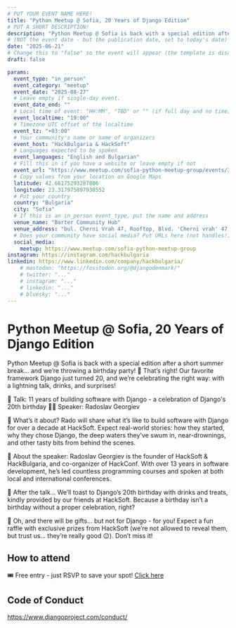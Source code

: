 ```yaml
---
# PUT YOUR EVENT NAME HERE!
title: "Python Meetup @ Sofia, 20 Years of Django Edition"
# PUT A SHORT DESCRIPTION!
description: "Python Meetup @ Sofia is back with a special edition after a short summer break… and we’re throwing a birthday party!"
# (NOT the event date - but the publication date, set to today's date)
date: "2025-06-21"
# Change this to "false" so the event will appear (the template is disabled)
draft: false

params:
  event_type: "in_person"
  event_category: "meetup"
  event_date: "2025-08-27"
  # Leave empty if single-day event.
  event_date_end: ""
  # Local time of event: "HH:MM", "TBD" or "" (if full day and no time)
  event_localtime: "19:00"
  # Timezone UTC offset of the localtime
  event_tz: "+03:00"
  # Your community's name or name of organizers
  event_host: "HackBulgaria & HackSoft"
  # Languages expected to be spoken
  event_languages: "English and Bulgarian"
  # Fill this in if you have a website or leave empty if not
  event_url: "https://www.meetup.com/sofia-python-meetup-group/events/310143871/"
  # Copy values from your location on Google Maps
  latitude: 42.66175293287806
  longitude: 23.317975897930552
  # Put your country
  country: "Bulgaria"
  city: "Sofia"
  # If this is an in_person event_type, put the name and address
  venue_name: "Barter Community Hub"
  venue_address: "bul. Cherni Vrah 47, Rooftop, Blvd. 'Cherni vrah' 47, 1407 Sofia"
  # Does your community have social media? Put URLs here (not handles!)
  social_media:
    meetup: https://www.meetup.com/sofia-python-meetup-group
instagram: https://instagram.com/hackbulgaria
linkedin: https://www.linkedin.com/company/hackbulgaria/
    # mastodon: "https://fosstodon.org/@djangodenmark/"
    # twitter: "..."
    # instagram: "..."
    # linkedin: "..."
    # bluesky: "..."
---
```


# Python Meetup @ Sofia, 20 Years of Django Edition

Python Meetup @ Sofia is back with a special edition after a short summer break… and we’re throwing a birthday party! 🥳 That’s right! Оur favorite framework Django just turned 20, and we’re celebrating the right way: with a lightning talk, drinks, and surprises!

📣 Talk: 11 years of building software with Django - a celebration of Django's 20th birthday
👨‍🏫 Speaker: Radoslav Georgiev

💬 What’s it about?
Rado will share what it’s like to build software with Django for over a decade at HackSoft. Expect real-world stories: how they started, why they chose Django, the deep waters they've swum in, near-drownings, and other tasty bits from behind the scenes.

🎤 About the speaker:
Radoslav Georgiev is the founder of HackSoft & HackBulgaria, and co-organizer of HackConf. With over 13 years in software development, he’s led countless programming courses and spoken at both local and international conferences.

🍹 After the talk…
We’ll toast to Django’s 20th birthday with drinks and treats, kindly provided by our friends at HackSoft. Because a birthday isn’t a birthday without a proper celebration, right?

🎁 Oh, and there will be gifts… but not for Django - for you!
Expect a fun raffle with exclusive prizes from HackSoft (we’re not allowed to reveal them, but trust us… they’re really good 😉).
Don’t miss it!

## How to attend

🎟️  Free entry - just RSVP to save your spot! [Click here](https://www.meetup.com/sofia-python-meetup-group/events/310143871/)

## Code of Conduct

https://www.djangoproject.com/conduct/
